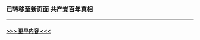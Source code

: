 
### 已转移至新页面 [共产党百年真相](N共产党百年真相.md?t=04170103) 


----
#### [ >>> 更早内容 <<< ](../indexes/prog1699-earlier.md)
